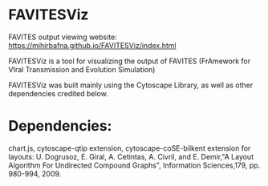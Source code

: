 # FAVITESViz
FAVITES output viewing website:
https://mihirbafna.github.io/FAVITESViz/index.html

FAVITESViz is a tool for visualizing the output of FAVITES
(FrAmework for VIral Transmission and Evolution Simulation)

FAVITESViz was built mainly using the Cytoscape Library, as well as other
dependencies credited below.

# Dependencies:
chart.js,
cytoscape-qtip extension,
cytoscape-coSE-bilkent extension for layouts:
U. Dogrusoz, E. Giral, A. Cetintas, A. Civril, and E. Demir,"A Layout Algorithm For Undirected Compound Graphs", Information Sciences,179, pp. 980-994, 2009.
